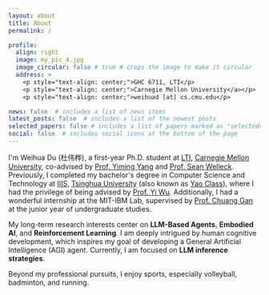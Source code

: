```yaml
---
layout: about
title: About
permalink: /

profile:
  align: right
  image: my_pic_4.jpg
  image_circular: false # true # crops the image to make it circular
  address: >
    <p style="text-align: center;">GHC 6711, LTI</p>
    <p style="text-align: center;">Carnegie Mellon University</a></p>
    <p style="text-align: center;">weihuad [at] cs.cmu.edu</p>

news: false  # includes a list of news items
latest_posts: false  # includes a list of the newest posts
selected_papers: false # includes a list of papers marked as "selected={true}"
social: false  # includes social icons at the bottom of the page
---
```


I'm Weihua Du (杜伟桦), a first-year Ph.D. student at [LTI](https://www.lti.cs.cmu.edu/index.html), [Carnegie Mellon University](https://www.cmu.edu/), co-advised by [Prof. Yiming Yang](https://www.cs.cmu.edu/~./yiming/) and [Prof. Sean Welleck](https://wellecks.com/). Previously, I completed my bachelor's degree in Computer Science and Technology at [IIIS](https://iiis.tsinghua.edu.cn/), [Tsinghua University](https://www.tsinghua.edu.cn/en/) (also known as [Yao Class](https://iiis.tsinghua.edu.cn/en/yaoclass/)), where I had the privilege of being advised by [Prof. Yi Wu](https://jxwuyi.weebly.com/). Additionally, I had a wonderful internship at the MIT-IBM Lab, supervised by [Prof. Chuang Gan](https://people.csail.mit.edu/ganchuang/) at the junior year of undergraduate studies.

My long-term research interests center on **LLM-Based Agents**, **Embodied AI**, and **Reinforcement Learning**. I am deeply intrigued by human cognitive development, which inspires my goal of developing a General Artificial Intelligence (AGI) agent. Currently, I am focused on **LLM inference strategies**.

Beyond my professional pursuits, I enjoy sports, especially volleyball, badminton, and running.